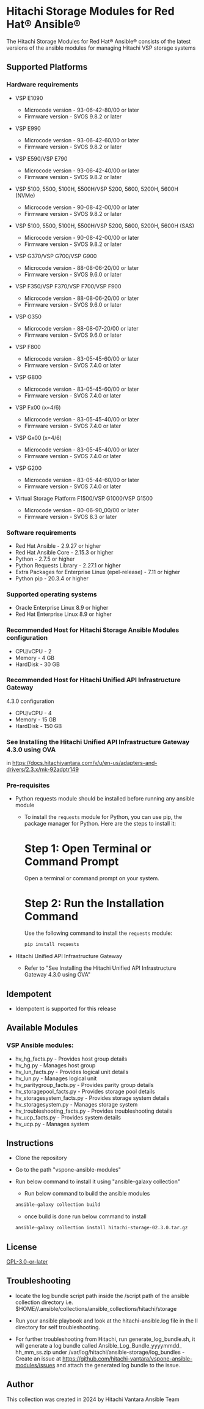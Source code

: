 # Hitachi Storage Modules for Red Hat® Ansible®

The Hitachi Storage Modules for Red Hat® Ansible® consists of the latest versions of the ansible modules for managing Hitachi VSP storage systems 

## Supported Platforms

### Hardware requirements
- VSP E1090
    - Microcode version - 93-06-42-80/00 or later
    - Firmware version - SVOS 9.8.2 or later

- VSP E990
    - Microcode version - 93-06-42-60/00 or later
    - Firmware version - SVOS 9.8.2 or later

- VSP E590/VSP E790
    - Microcode version - 93-06-42-40/00 or later
    - Firmware version - SVOS 9.8.2 or later

- VSP 5100, 5500, 5100H, 5500H/VSP 5200, 5600, 5200H, 5600H (NVMe)
    - Microcode version - 90-08-42-00/00 or later
    - Firmware version - SVOS 9.8.2 or later

- VSP 5100, 5500, 5100H, 5500H/VSP 5200, 5600, 5200H, 5600H (SAS)
    - Microcode version - 90-08-42-00/00 or later
    - Firmware version - SVOS 9.8.2 or later

- VSP G370/VSP G700/VSP G900
    - Microcode version - 88-08-06-20/00 or later
    - Firmware version - SVOS 9.6.0 or later

- VSP F350/VSP F370/VSP F700/VSP F900
    - Microcode version - 88-08-06-20/00 or later
    - Firmware version - SVOS 9.6.0 or later

- VSP G350
    - Microcode version - 88-08-07-20/00 or later
    - Firmware version - SVOS 9.6.0 or later

- VSP F800
    - Microcode version - 83-05-45-60/00 or later
    - Firmware version - SVOS 7.4.0 or later

- VSP G800
    - Microcode version - 83-05-45-60/00 or later
    - Firmware version - SVOS 7.4.0 or later

- VSP Fx00 (x=4/6)
    - Microcode version - 83-05-45-40/00 or later
    - Firmware version - SVOS 7.4.0 or later

- VSP Gx00 (x=4/6)
    - Microcode version - 83-05-45-40/00 or later
    - Firmware version - SVOS 7.4.0 or later

- VSP G200
    - Microcode version - 83-05-44-60/00 or later
    - Firmware version - SVOS 7.4.0 or later

- Virtual Storage Platform F1500/VSP G1000/VSP G1500
    - Microcode version - 80-06-90_00/00 or later
    - Firmware version - SVOS 8.3 or later

### Software requirements
- Red Hat Ansible - 2.9.27 or higher
- Red Hat Ansible Core - 2.15.3 or higher
- Python - 2.7.5 or higher
- Python Requests Library - 2.27.1 or higher
- Extra Packages for Enterprise Linux (epel-release) - 7.11 or higher
- Python pip - 20.3.4 or higher

### Supported operating systems
- Oracle Enterprise Linux 8.9 or higher
- Red Hat Enterprise Linux 8.9 or higher

### Recommended Host for Hitachi Storage Ansible Modules configuration
- CPU/vCPU - 2
- Memory - 4 GB
- HardDisk - 30 GB

### Recommended Host for Hitachi Unified API Infrastructure Gateway
4.3.0 configuration
- CPU/vCPU - 4
- Memory - 15 GB
- HardDisk - 150 GB


### See Installing the Hitachi Unified API Infrastructure Gateway 4.3.0 using OVA
in https://docs.hitachivantara.com/v/u/en-us/adapters-and-drivers/2.3.x/mk-92adptr149

### Pre-requisites

- Python requests module should be installed before running any ansible module
    
    - To install the `requests` module for Python, you can use pip, the package manager for Python. Here are the steps to install it:

        # Step 1: Open Terminal or Command Prompt

        Open a terminal or command prompt on your system.

        # Step 2: Run the Installation Command

        Use the following command to install the `requests` module:

        ```bash
        pip install requests
        ```
-  Hitachi Unified API Infrastructure Gateway
    
    - Refer to "See Installing the Hitachi Unified API Infrastructure Gateway 4.3.0 using OVA"


## Idempotent
- Idempotent is supported for this release

## Available Modules
### VSP Ansible modules:
- hv_hg_facts.py - Provides host group details
- hv_hg.py - Manages host group
- hv_lun_facts.py - Provides logical unit details
- hv_lun.py - Manages logical unit
- hv_paritygroup_facts.py - Provides parity group details
- hv_storagepool_facts.py - Provides storage pool details
- hv_storagesystem_facts.py - Provides storage system details
- hv_storagesystem.py - Manages storage system
- hv_troubleshooting_facts.py - Provides troubleshooting details
- hv_ucp_facts.py - Provides system details
- hv_ucp.py - Manages system

## Instructions
- Clone the repository
- Go to the path "vspone-ansible-modules"
- Run below command to install it using "ansible-galaxy collection"
    - Run below command to build the ansible modules
    
    ``` bash
    ansible-galaxy collection build 
    ```
    - once build is done run below command to install

    ```bash
    ansible-galaxy collection install hitachi-storage-02.3.0.tar.gz
    ```

## License
[GPL-3.0-or-later](https://www.gnu.org/licenses/gpl-3.0.en.html)


## Troubleshooting
- locate the log bundle script path inside the /script path of the ansible collection directory
    i.e. $HOME//.ansible/collections/ansible_collections/hitachi/storage

- Run your ansible playbook and look at the hitachi-ansible.log file in the ll  directory for self troubleshooting.
- For further troubleshooting from Hitachi, run generate_log_bundle.sh,  it will generate a log bundle called Ansible_Log_Bundle_yyyymmdd_ hh_mm_ss.zip under /var/log/hitachi/ansible-storage/log_bundles
      - Create an issue at https://github.com/hitachi-vantara/vspone-ansible-modules/issues and attach the generated log bundle to the issue.
      
## Author

This collection was created in 2024 by Hitachi Vantara Ansible Team
